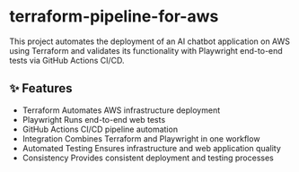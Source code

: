 # terraform-pipeline-for-aws

This project automates the deployment of an AI chatbot application on AWS using Terraform and validates its functionality with Playwright end-to-end tests via GitHub Actions CI/CD.

## ✨ Features

- Terraform	  Automates AWS infrastructure deployment
- Playwright	Runs end-to-end web tests
- GitHub Actions	CI/CD pipeline automation
- Integration	Combines Terraform and Playwright in one workflow
- Automated Testing	Ensures infrastructure and web application quality
- Consistency	Provides consistent deployment and testing processes
